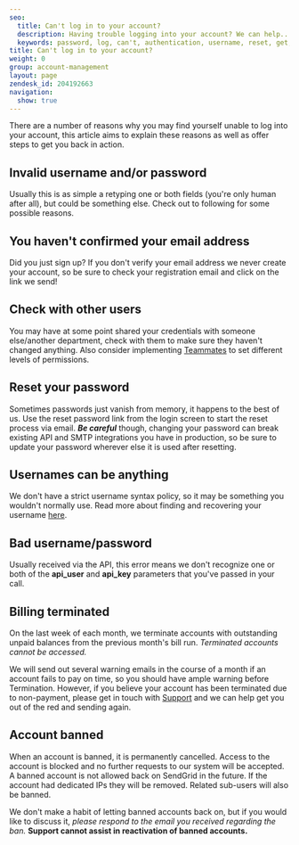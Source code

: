 ```yaml
---
seo:
  title: Can't log in to your account?
  description: Having trouble logging into your account? We can help...
  keywords: password, log, can't, authentication, username, reset, get, failed, user, invalid, account, deactivated, banned, in, terminated, bad username/password, name, won't, 535, 535 Authentication failed&#58; Bad username / password, login, access, denied
title: Can't log in to your account?
weight: 0
group: account-management
layout: page
zendesk_id: 204192663
navigation:
  show: true
---
```


There are a number of reasons why you may find yourself unable to log into your account, this article aims to explain these reasons as well as offer steps to get you back in action.

## Invalid username and/or password
Usually this is as simple a retyping one or both fields (you're only human after all), but could be something else. Check out to following for some possible reasons.

## You haven't confirmed your email address
Did you just sign up? If you don't verify your email address we never create your account, so be sure to check your registration email and click on the link we send!

## Check with other users
You may have at some point shared your credentials with someone else/another department, check with them to make sure they haven't changed anything. Also consider implementing [Teammates]({{root_url}}/ui/account-and-settings/teammates/) to set different levels of permissions.


## Reset your password
Sometimes passwords just vanish from memory, it happens to the best of us. Use the reset password link from the login screen to start the reset process via email. **_Be careful_** though, changing your password can break existing API and SMTP integrations you have in production, so be sure to update your password wherever else it is used after resetting.

## Usernames can be anything
We don't have a strict username syntax policy, so it may be something you wouldn't normally use. Read more about finding and recovering your username [here]({{root_url}}/ui/account-and-settings/resetting-your-username-and-password/).

## Bad username/password
Usually received via the API, this error means we don't recognize one or both of the **api\_user** and **api\_key** parameters that you've passed in your call.

## Billing terminated
On the last week of each month, we terminate accounts with outstanding unpaid balances from the previous month's bill run. _Terminated accounts cannot be accessed._

We will send out several warning emails in the course of a month if an account fails to pay on time, so you should have ample warning before Termination. However, if you believe your account has been terminated due to non-payment, please get in touch with [Support](https://support.sendgrid.com) and we can help get you out of the red and sending again.

## Account banned
When an account is banned, it is permanently cancelled. Access to the account is blocked and no further requests to our system will be accepted. A banned account is not allowed back on SendGrid in the future. If the account had dedicated IPs they will be removed. Related sub-users will also be banned.

We don't make a habit of letting banned accounts back on, but if you would like to discuss it, _please respond to the email you received regarding the ban._ **Support cannot assist in reactivation of banned accounts.**
